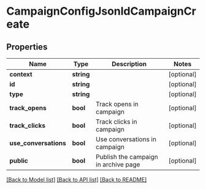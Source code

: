 # CampaignConfigJsonldCampaignCreate

## Properties
Name | Type | Description | Notes
------------ | ------------- | ------------- | -------------
**context** | **string** |  | [optional] 
**id** | **string** |  | [optional] 
**type** | **string** |  | [optional] 
**track_opens** | **bool** | Track opens in campaign | [optional] 
**track_clicks** | **bool** | Track clicks in campaign | [optional] 
**use_conversations** | **bool** | Use conversations in campaign | [optional] 
**public** | **bool** | Publish the campaign in archive page | [optional] 

[[Back to Model list]](../../README.md#documentation-for-models) [[Back to API list]](../../README.md#documentation-for-api-endpoints) [[Back to README]](../../README.md)


